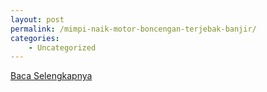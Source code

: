 ```yaml
---
layout: post
permalink: /mimpi-naik-motor-boncengan-terjebak-banjir/
categories:
    - Uncategorized
---
```


[Baca Selengkapnya](/05)
